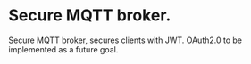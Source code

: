 # Secure MQTT broker.
Secure MQTT broker, secures clients with JWT. OAuth2.0 to be implemented as a future goal.
